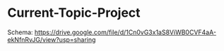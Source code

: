 # Current-Topic-Project
Schema: https://drive.google.com/file/d/1Cn0vG3x1aS8ViWB0CVF4aA-ekNfnRvJG/view?usp=sharing
